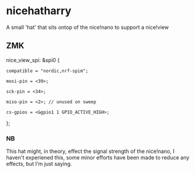 # nicehatharry

A small 'hat' that sits ontop of the nice!nano to support a nice!view



## ZMK

nice_view_spi: &spi0 {

    compatible = "nordic,nrf-spim";
    
    mosi-pin = <39>;
    
    sck-pin = <34>;
    
    miso-pin = <2>; // unused on sweep
    
    cs-gpios = <&gpio1 1 GPIO_ACTIVE_HIGH>;

};  

### NB

This hat might, in theory, effect the signal strength of the nice!nano, I haven't experiened this, some minor efforts have been made to reduce any effects, but I'm just saying.
